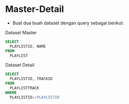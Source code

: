 # Master-Detail

- Buat dua buah dataset dengan query sebagai berikut:

Dataset Master

```sql
SELECT
  PLAYLISTID, NAME
FROM
  PLAYLIST
```

Dataset Detail

```sql
SELECT
  PLAYLISTID, TRACKID
FROM
  PLAYLISTTRACK
WHERE
  PLAYLISTID=:PLAYLISTID
```
